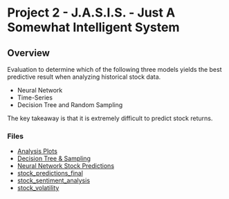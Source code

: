 # Project 2 - J.A.S.I.S. - Just A Somewhat Intelligent System

## Overview
Evaluation to determine which of the following three models yields the best predictive result when analyzing historical stock data.
* Neural Network
* Time-Series
* Decision Tree and Random Sampling  

The key takeaway is that it is extremely difficult to predict stock returns.  

### Files

* [Analysis Plots](Analysis_plots.ipynb) 
* [Decision Tree & Sampling](Decision_Tree_Sampling.ipynb)
* [Neural Network Stock Predictions](Neural_Network_Stock_Predictions.ipynb) 
* [stock_predictions_final](stock_predictions_final.ipynb)
* [stock_sentiment_analysis](stock_sentiment_analysis.ipynb)
* [stock_volatility](stock_volatility.ipynb)

